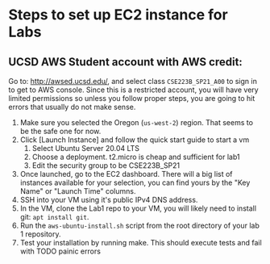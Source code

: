 # Steps to set up EC2 instance for Labs

## UCSD AWS Student account with AWS credit:
Go to: http://awsed.ucsd.edu/, and select class `CSE223B_SP21_A00` to sign in to get to AWS console. Since this is a restricted account, you will have very limited permissions so unless you follow proper steps,
you are going to hit errors that usually do not make sense.
1. Make sure you selected the Oregon (`us-west-2`) region. That seems to be the safe one for now.
2. Click [Launch Instance] and follow the quick start guide to start a vm
   1. Select Ubuntu Server 20.04 LTS
   2. Choose a deployment. t2.micro is cheap and sufficient for lab1
   3. Edit the security group to be CSE223B_SP21
3. Once launched, go to the EC2 dashboard. There will a big list of instances available for your selection, you can find yours by the "Key Name" or "Launch Time" columns.
4. SSH into your VM using it's public IPv4 DNS address.
5. In the VM, clone the Lab1 repo to your VM, you will likely need to install git: `apt install git`.
6. Run the `aws-ubuntu-install.sh` script from the root directory of your lab 1 repository.
7. Test your installation by running make. This should execute tests and fail with TODO painic errors
